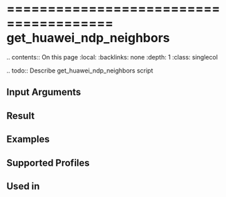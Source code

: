

=======================================
get_huawei_ndp_neighbors
=======================================

.. contents:: On this page
    :local:
    :backlinks: none
    :depth: 1
    :class: singlecol

.. todo::
    Describe get_huawei_ndp_neighbors script

Input Arguments
---------------

Result
------

Examples
--------

Supported Profiles
------------------

Used in
-------
